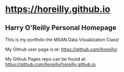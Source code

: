 https://horeilly.github.io
===================

## Harry O'Reilly Personal Homepage

This is my portfolio the MSAN Data Visualization Class!

My Github user page is at:
https://github.com/horeilly/

My Github Pages repo can be found at:
https://github.com/horeilly/horeilly.github.io